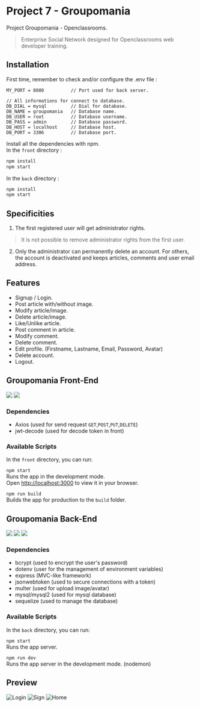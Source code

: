# Project 7 - Groupomania
Project Groupomania - Openclassrooms.
> Enterprise Social Network designed for Openclassrooms web developer training.
## Installation
First time, remember to check and/or configure the .env file :
```
MY_PORT = 8080          // Port used for back server.

// All informations for connect to database.
DB_DIAL = mysql         // Dial for database.
DB_NAME = groupomania   // Database name.
DB_USER = root          // Database username.
DB_PASS = admin         // Database password.
DB_HOST = localhost     // Database host.
DB_PORT = 3306          // Database port.
```

Install all the dependencies with npm.\
In the `front` directory :
```bash
npm install
npm start
```
In the `back` directory :
```bash
npm install
npm start
```

## Specificities
1. The first registered user will get administrator rights.
> It is not possible to remove administrator rights from the first user.
2. Only the administrator can permanently delete an account. For others, the account is deactivated and keeps articles, comments and user email address.

## Features
* Signup / Login.
* Post article with/without image.
* Modify article/image.
* Delete article/image.
* Like/Unlike article.
* Post comment in article.
* Modify comment.
* Delete comment.
* Edit profile. (Firstname, Lastname, Email, Password, Avatar)
* Delete account.
* Logout.

## Groupomania Front-End
![](https://img.shields.io/badge/Javascript-build-blue?style=plastic&logo=javascript&logoColor=white)
![](https://img.shields.io/badge/React-build-blue?style=plastic&logo=react&logoColor=white)
### Dependencies
* Axios (used for send request `GET`,`POST`,`PUT`,`DELETE`)
* jwt-decode (used for decode token in front)
### Available Scripts
In the `front` directory, you can run:

`npm start`\
Runs the app in the development mode.\
Open [http://localhost:3000](http://localhost:3000) to view it in your browser.

`npm run build`\
Builds the app for production to the `build` folder.

## Groupomania Back-End
![](https://img.shields.io/badge/Javascript-build-blue?style=plastic&logo=javascript&logoColor=white)
![](https://img.shields.io/badge/NodeJs-build-blue?style=plastic&logo=node&logoColor=white)
![](https://img.shields.io/badge/Express-build-blue?style=plastic&logo=express&logoColor=white)
### Dependencies
* bcrypt (used to encrypt the user's password)
* dotenv (user for the management of environment variables)
* express (MVC-like framework)
* jsonwebtoken (used to secure connections with a token)
* multer (used for upload image/avatar)
* mysql/mysql2 (used for mysql database)
* sequelize (used to manage the database)
### Available Scripts
In the `back` directory, you can run:

`npm start`\
Runs the app server.

`npm run dev`\
Runs the app server in the development mode. (nodemon)

## Preview
![Login](https://i.imgur.com/1ltaKG6.jpg)
![Sign](https://i.imgur.com/6WzsWlU.jpg)
![Home](https://i.imgur.com/WpD0pYJ.jpg)

